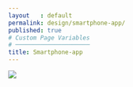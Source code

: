 ```yaml
---
layout   : default
permalink: design/smartphone-app/
published: true
# Custom Page Variables
# ─────────────────────
title: Smartphone-app
---
```

<div class="container">
<div class="row">
<div class="col-12">
<img src="../../assets/Images/DEFINITIEF.mp4" class="col-3" >
</div>
</div>
</div>